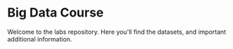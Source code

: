 # Big Data Course
Welcome to the labs repository. Here you'll find the datasets, and important additional information.

